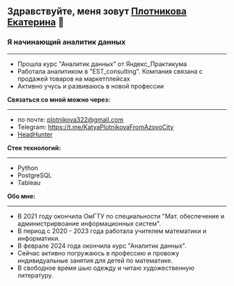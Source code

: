 ## Здравствуйте, меня зовут [Плотникова Екатерина](https://omsk.hh.ru/resume/1695b685ff0d0937e20039ed1f534f55767977) 👋

### Я начинающий аналитик данных
___
* Прошла курс "Аналитик данных" от Яндекс_Практикума
* Работала аналитиком в "EST_consulting". Компания связана с продажей товаров на маркетплейсах
* Активно учусь и развиваюсь в новой профессии 

**Связаться со мной можно через:**
___
* по почте: plotnikova322@gmail.com
* Telegram: https://t.me/KatyaPlotnikovaFromAzovoCity
* [HeadHunter](https://omsk.hh.ru/resume/1695b685ff0d0937e20039ed1f534f55767977)

**Стек технологий:**
___
* Python
* PostgreSQL
* Tableau

**Обо мне:**
___
- В 2021 году окончила ОмГТУ по специальности "Мат. обеспечение и администрирвоание информационных систем". 
- В период с 2020 - 2023 года работала учителем математики и информатики. 
- В феврале 2024 года окончила курс "Аналитик данных".
- Сейчас активно погружаюсь в профессию и провожу индивидуальные занятия для детей по математике.
- В свободное время шью одежду и читаю художественную литературу.
